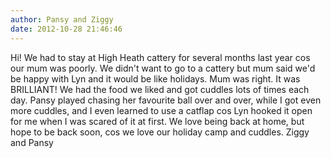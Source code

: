 ```yaml
---
author: Pansy and Ziggy
date: 2012-10-28 21:46:46
---
```

Hi! We had to stay at High Heath cattery for several months last year cos our mum was poorly. We didn't want to go to a cattery but mum said we'd be happy with Lyn and it would be like holidays. Mum was right. It was BRILLIANT! We had the food we liked and got cuddles lots of times each day. Pansy played chasing her favourite ball over and over, while I got even more cuddles, and I even learned to use a catflap cos Lyn hooked it open for me when I was scared of it at first. We love being back at home, but hope to be back soon, cos we love our holiday camp and cuddles.
Ziggy and Pansy

